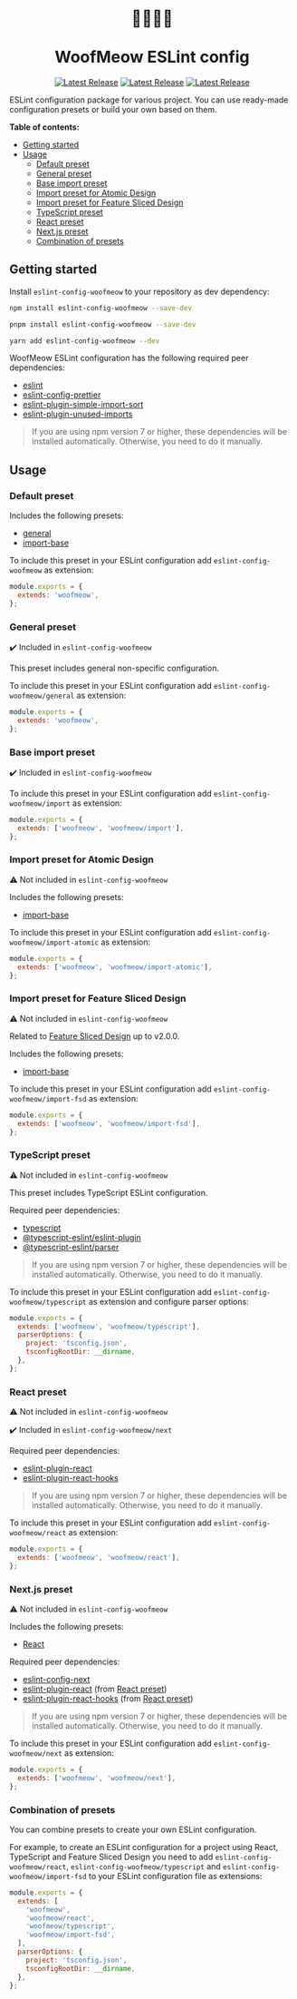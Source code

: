 <div align="center">

# 🔨🐶🐱🔧<br/><br/>WoofMeow ESLint config

[![Latest Release](https://badgen.net/github/release/oleg-putseiko/eslint-config-woofmeow?icon=github)](https://github.com/oleg-putseiko/eslint-config-woofmeow/releases)
[![Latest Release](https://badgen.net/npm/dt/eslint-config-woofmeow?icon=npm)](https://www.npmjs.com/package/eslint-config-woofmeow)
[![Latest Release](https://badgen.net/npm/license/eslint-config-woofmeow?color=black)](./LICENSE.md)

</div>

ESLint configuration package for various project. You can use ready-made configuration presets or build your own based on them.

**Table of contents:**

- [Getting started](#getting-started)
- [Usage](#usage)
  - [Default preset](#default-preset)
  - [General preset](#general-preset)
  - [Base import preset](#base-import-preset)
  - [Import preset for Atomic Design](#import-preset-for-atomic-design)
  - [Import preset for Feature Sliced Design](#import-preset-for-feature-sliced-design)
  - [TypeScript preset](#typescript-preset)
  - [React preset](#react-preset)
  - [Next.js preset](#nextjs-preset)
  - [Combination of presets](#combination-of-presets)

## Getting started

Install `eslint-config-woofmeow` to your repository as dev dependency:

```bash
npm install eslint-config-woofmeow --save-dev

pnpm install eslint-config-woofmeow --save-dev

yarn add eslint-config-woofmeow --dev
```

WoofMeow ESLint configuration has the following required peer dependencies:

- [eslint](https://github.com/eslint/eslint)
- [eslint-config-prettier](https://github.com/prettier/eslint-config-prettier)
- [eslint-plugin-simple-import-sort](https://github.com/lydell/eslint-plugin-simple-import-sort)
- [eslint-plugin-unused-imports](https://github.com/sweepline/eslint-plugin-unused-imports)

> If you are using npm version 7 or higher, these dependencies will be installed automatically. Otherwise, you need to do it manually.

## Usage

### Default preset

Includes the following presets:

- [general](./presets/general.js)
- [import-base](./presets/import-base.js)

To include this preset in your ESLint configuration add `eslint-config-woofmeow` as extension:

```js
module.exports = {
  extends: 'woofmeow',
};
```

### General preset

✔️ Included in `eslint-config-woofmeow`

This preset includes general non-specific configuration.

To include this preset in your ESLint configuration add `eslint-config-woofmeow/general` as extension:

```js
module.exports = {
  extends: 'woofmeow',
};
```

### Base import preset

✔️ Included in `eslint-config-woofmeow`

To include this preset in your ESLint configuration add `eslint-config-woofmeow/import` as extension:

```js
module.exports = {
  extends: ['woofmeow', 'woofmeow/import'],
};
```

### Import preset for Atomic Design

⚠️ Not included in `eslint-config-woofmeow`

Includes the following presets:

- [import-base](./presets/import-base.js)

To include this preset in your ESLint configuration add `eslint-config-woofmeow/import-atomic` as extension:

```js
module.exports = {
  extends: ['woofmeow', 'woofmeow/import-atomic'],
};
```

### Import preset for Feature Sliced Design

⚠️ Not included in `eslint-config-woofmeow`

Related to [Feature Sliced Design](https://feature-sliced.design/) up to v2.0.0.

Includes the following presets:

- [import-base](./presets/import-base.js)

To include this preset in your ESLint configuration add `eslint-config-woofmeow/import-fsd` as extension:

```js
module.exports = {
  extends: ['woofmeow', 'woofmeow/import-fsd'],
};
```

### TypeScript preset

⚠️ Not included in `eslint-config-woofmeow`

This preset includes TypeScript ESLint configuration.

Required peer dependencies:

- [typescript](https://github.com/Microsoft/TypeScript)
- [@typescript-eslint/eslint-plugin](https://github.com/typescript-eslint/typescript-eslint/tree/main/packages/eslint-plugin)
- [@typescript-eslint/parser](https://github.com/typescript-eslint/typescript-eslint/tree/main/packages/parser)

> If you are using npm version 7 or higher, these dependencies will be installed automatically. Otherwise, you need to do it manually.

To include this preset in your ESLint configuration add `eslint-config-woofmeow/typescript` as extension and configure parser options:

```js
module.exports = {
  extends: ['woofmeow', 'woofmeow/typescript'],
  parserOptions: {
    project: 'tsconfig.json',
    tsconfigRootDir: __dirname,
  },
};
```

### React preset

⚠️ Not included in `eslint-config-woofmeow`

✔️ Included in `eslint-config-woofmeow/next`

Required peer dependencies:

- [eslint-plugin-react](https://github.com/jsx-eslint/eslint-plugin-react)
- [eslint-plugin-react-hooks](https://github.com/facebook/react/tree/main/packages/eslint-plugin-react-hooks)

> If you are using npm version 7 or higher, these dependencies will be installed automatically. Otherwise, you need to do it manually.

To include this preset in your ESLint configuration add `eslint-config-woofmeow/react` as extension:

```js
module.exports = {
  extends: ['woofmeow', 'woofmeow/react'],
};
```

### Next.js preset

⚠️ Not included in `eslint-config-woofmeow`

Includes the following presets:

- [React](./presets/react.js)

Required peer dependencies:

- [eslint-config-next](https://nextjs.org/docs/app/building-your-application/configuring/eslint#eslint-config)
- [eslint-plugin-react](https://github.com/jsx-eslint/eslint-plugin-react) (from [React preset](./presets/react.js))
- [eslint-plugin-react-hooks](https://github.com/facebook/react/tree/main/packages/eslint-plugin-react-hooks) (from [React preset](./presets/react.js))

> If you are using npm version 7 or higher, these dependencies will be installed automatically. Otherwise, you need to do it manually.

To include this preset in your ESLint configuration add `eslint-config-woofmeow/next` as extension:

```js
module.exports = {
  extends: ['woofmeow', 'woofmeow/next'],
};
```

### Combination of presets

You can combine presets to create your own ESLint configuration.

For example, to create an ESLint configuration for a project using React, TypeScript and Feature Sliced Design you need to add `eslint-config-woofmeow/react`, `eslint-config-woofmeow/typescript` and `eslint-config-woofmeow/import-fsd` to your ESLint configuration file as extensions:

```js
module.exports = {
  extends: [
    'woofmeow',
    'woofmeow/react',
    'woofmeow/typescript',
    'woofmeow/import-fsd',
  ],
  parserOptions: {
    project: 'tsconfig.json',
    tsconfigRootDir: __dirname,
  },
};
```
